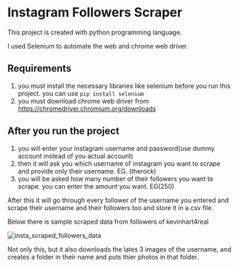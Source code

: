# Instagram Followers Scraper

This project is created with python programming language.

I used Selenium to automate the web and chrome web driver.

## Requirements
1. you must install the necessary libraries like selenium before you run this project. you can use ```pip install selenium```
2. you must download chrome web driver from https://chromedriver.chromium.org/downloads

## After you run the project
1. you will enter your instagram username and password(use dummy account instead of you actual account)
2. then it will ask you which username of instagram you want to scrape and provide only their username. EG. (therock)
3. you will be asked how many number of their followers you want to scrape. you can enter the amount you want. EG(250)

After this it will go through every follower of the username you entered and scrape their username and their followers too and store it in a csv file.

Below there is sample scraped data from followers of kevinhart4real

![insta_scraped_followers_data](https://user-images.githubusercontent.com/65722317/125164242-e5685d00-e199-11eb-9696-2194c05feba4.PNG)

Not only this, but it also downloads the lates 3 images of the username, and creates a folder in their name and puts thier photos in that folder.
